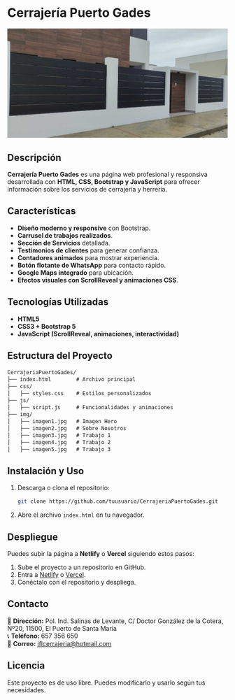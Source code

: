 # Cerrajería Puerto Gades

![Cerrajería Puerto Gades](img/imagen1.jpg)

## Descripción
**Cerrajería Puerto Gades** es una página web profesional y responsiva desarrollada con **HTML, CSS, Bootstrap y JavaScript** para ofrecer información sobre los servicios de cerrajería y herrería.

## Características
- **Diseño moderno y responsive** con Bootstrap.
- **Carrusel de trabajos realizados**.
- **Sección de Servicios** detallada.
- **Testimonios de clientes** para generar confianza.
- **Contadores animados** para mostrar experiencia.
- **Botón flotante de WhatsApp** para contacto rápido.
- **Google Maps integrado** para ubicación.
- **Efectos visuales con ScrollReveal y animaciones CSS**.

## Tecnologías Utilizadas
- **HTML5**
- **CSS3 + Bootstrap 5**
- **JavaScript (ScrollReveal, animaciones, interactividad)**

## Estructura del Proyecto
```
CerrajeriaPuertoGades/
├── index.html        # Archivo principal
├── css/
│   ├── styles.css    # Estilos personalizados
├── js/
│   ├── script.js     # Funcionalidades y animaciones
├── img/
│   ├── imagen1.jpg   # Imagen Hero
│   ├── imagen2.jpg   # Sobre Nosotros
│   ├── imagen3.jpg   # Trabajo 1
│   ├── imagen4.jpg   # Trabajo 2
│   ├── imagen5.jpg   # Trabajo 3
```

## Instalación y Uso
1. Descarga o clona el repositorio:
   ```sh
   git clone https://github.com/tuusuario/CerrajeriaPuertoGades.git
   ```
2. Abre el archivo `index.html` en tu navegador.

## Despliegue
Puedes subir la página a **Netlify** o **Vercel** siguiendo estos pasos:
1. Sube el proyecto a un repositorio en GitHub.
2. Entra a [Netlify](https://www.netlify.com/) o [Vercel](https://vercel.com/).
3. Conéctalo con el repositorio y despliega.

## Contacto
📍 **Dirección:** Pol. Ind. Salinas de Levante, C/ Doctor González de la Cotera, Nº20, 11500, El Puerto de Santa María  
📞 **Teléfono:** 657 356 650  
📧 **Correo:** jflcerrajeria@hotmail.com  

## Licencia
Este proyecto es de uso libre. Puedes modificarlo y usarlo según tus necesidades.

